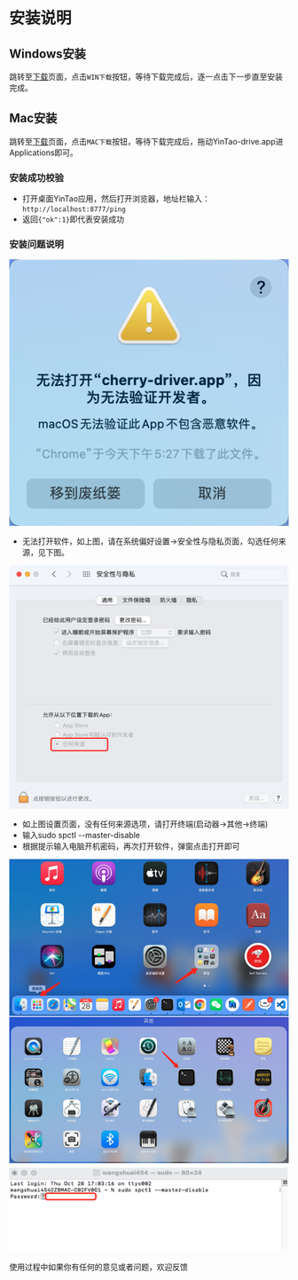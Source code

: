 # 安装说明

## Windows安装
跳转至<a href="/cherry/guide/introduce/download.html">下载</a>页面，点击`WIN下载`按钮，等待下载完成后，逐一点击下一步直至安装完成。
## Mac安装
跳转至<a href="/cherry/guide/introduce/download.html">下载</a>页面，点击`MAC下载`按钮，等待下载完成后，拖动YinTao-drive.app进Applications即可。
### 安装成功校验
- 打开桌面YinTao应用，然后打开浏览器，地址栏输入：`http://localhost:8777/ping`
- 返回`{"ok":1}`即代表安装成功

### 安装问题说明
<p style="text-align: center;">
  <img src="../img/mac_prb.png"/>
</p>

- 无法打开软件，如上图，请在系统偏好设置->安全性与隐私页面，勾选任何来源，见下图。

<p style="text-align: center;">
  <img src="../img/mac_prb1.png"/>
</p>

- 如上图设置页面，没有任何来源选项，请打开终端(启动器->其他->终端)
- 输入sudo spctl --master-disable
- 根据提示输入电脑开机密码，再次打开软件，弹窗点击打开即可
<p style="text-align: center;">
  <img src="../img/mac_prb2.png"/>
</p>

  使用过程中如果你有任何的意见或者问题，欢迎反馈